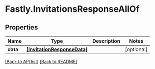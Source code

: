 # Fastly.InvitationsResponseAllOf

## Properties

Name | Type | Description | Notes
------------ | ------------- | ------------- | -------------
**data** | [**[InvitationResponseData]**](InvitationResponseData.md) |  | [optional] 



[[Back to API list]](../../README.md#endpoints) [[Back to README]](../../README.md)
